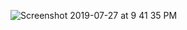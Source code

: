 
![Screenshot 2019-07-27 at 9 41 35 PM](https://user-images.githubusercontent.com/59672333/82153958-0bec7a00-98ae-11ea-922b-cd1ff7a288e3.PNG)
